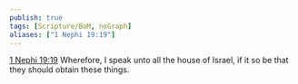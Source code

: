 ```yaml
---
publish: true
tags: [Scripture/BoM, noGraph]
aliases: ["1 Nephi 19:19"]
---
```

[1 Nephi 19:19](https://churchofjesuschrist.org/study/scriptures/bofm/1-ne/19?lang=eng&id=p19#p19) Wherefore, I speak unto all the house of Israel, if it so be that they should obtain these things.
